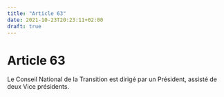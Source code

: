 ```yaml
---
title: "Article 63"
date: 2021-10-23T20:23:11+02:00
draft: true
---
```


# Article 63

Le Conseil National de la Transition est dirigé par un Président, assisté de deux Vice présidents.
